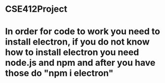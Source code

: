 # CSE412Project
# In order for code to work you need to install electron, if you do not know how to install electron you need node.js and npm and after you have those do "npm i electron"